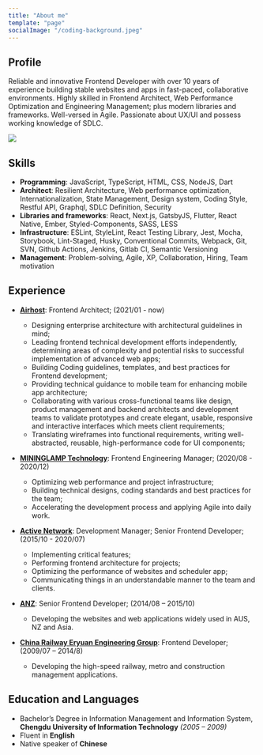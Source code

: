 ```yaml
---
title: "About me"
template: "page"
socialImage: "/coding-background.jpeg"
---
```

## Profile

Reliable and innovative Frontend Developer with over 10 years of experience building stable websites and apps in fast-paced, collaborative environments.
Highly skilled in Frontend Architect, Web Performance Optimization and Engineering Management; plus modern libraries and frameworks. 
Well-versed in Agile.
Passionate about UX/UI and possess working knowledge of SDLC.

![](/coding-background.jpeg)
## Skills

- **Programming**: JavaScript, TypeScript, HTML, CSS, NodeJS, Dart
- **Architect**: Resilient Architecture, Web performance optimization, Internationalization, State Management, Design system, Coding Style, Restful API, Graphql, SDLC Definition, Security
- **Libraries and frameworks**: React, Next.js, GatsbyJS, Flutter, React Native, Ember, Styled-Components, SASS, LESS
- **Infrastructure**: ESLint, StyleLint, React Testing Library, Jest, Mocha, Storybook, Lint-Staged, Husky, Conventional Commits, Webpack, Git, SVN, Github Actions, Jenkins, Gitlab CI, Semantic Versioning
- **Management**: Problem-solving, Agile, XP, Collaboration, Hiring, Team motivation

## Experience

- **[Airhost](https://airhost.co/)**: Frontend Architect; (2021/01 - now)

    - Designing enterprise architecture with architectural guidelines in mind;
    - Leading frontend technical development efforts independently, determining areas of complexity and potential risks to successful implementation of advanced web apps;
    - Building Coding guidelines, templates, and best practices for Frontend development;
    - Providing technical guidance to mobile team for enhancing mobile app architecture;
    - Collaborating with various cross-functional teams like design, product management and backend architects and development teams to validate prototypes and create elegant, usable, responsive and interactive interfaces which meets client requirements;
    - Translating wireframes into functional requirements, writing well-abstracted, reusable, high-performance code for UI components;
    
- **[MININGLAMP Technology](https://www.mininglamp.com/en/)**: Frontend Engineering Manager; (2020/08 - 2020/12)
    
    - Optimizing web performance and project infrastructure;
    - Building technical designs, coding standards and best practices for the team;
    - Accelerating the development process and applying Agile into daily work.

- **[Active Network](https://www.activenetwork.com/)**: Development Manager; Senior Frontend Developer; (2015/10 - 2020/07)

    - Implementing critical features;
    - Performing frontend architecture for projects;
    - Optimizing the performance of websites and scheduler app;
    - Communicating things in an understandable manner to the team and clients.

- **[ANZ](https://www.anz.com.au/)**: Senior Frontend Developer; (2014/08 – 2015/10)

    - Developing the websites and web applications widely used in AUS, NZ and Asia.
- **[China Railway Eryuan Engineering Group](https://www.creegc.com/en)**: Frontend Developer; (2009/07 – 2014/8)

    - Developing the high-speed railway, metro and construction management applications.

## Education and Languages
- Bachelor’s Degree in Information Management and Information System, **Chengdu University of Information Technology** *(2005 – 2009)*
- Fluent in **English**
- Native speaker of **Chinese**


<!-- - **[Active Network](https://www.activenetwork.com/)** (now part of [Global Payments](https://www.globalpayments.com/)): Development Manager; Senior Frontend Developer; (2015/10 - 2020/07)
Develop performance monitor system making use of node.js, MongoDB, Redis and koa -->
